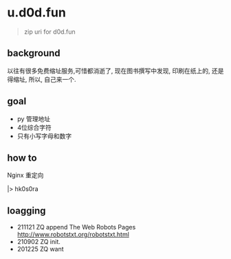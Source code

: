 # u.d0d.fun
> zip uri for d0d.fun

## background

以往有很多免费缩址服务,可惜都消逝了,
现在图书撰写中发现, 印刷在纸上的,
还是得缩址, 所以, 自己来一个.

## goal

- py 管理地址
- 4位综合字符
- 只有小写字母和数字

## how to

Nginx 重定向

|> hk0s0ra

## loagging

- 211121 ZQ append The Web Robots Pages http://www.robotstxt.org/robotstxt.html
- 210902 ZQ init.
- 201225 ZQ want


